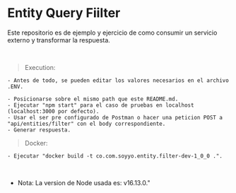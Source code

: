 
# Entity Query Fiilter
Este repositorio es de ejemplo y ejercicio de como consumir un servicio externo y transformar la respuesta.

<br>

> Execution:
```
- Antes de todo, se pueden editar los valores necesarios en el archivo .ENV.

- Posicionarse sobre el mismo path que este README.md.
- Ejecutar "npm start" para el caso de pruebas en localhost (localhost:3000 por defecto).
- Usar el ser pre configurado de Postman o hacer una peticion POST a "api/entities/filter" con el body correspondiente.
- Generar respuesta.
```

> Docker:
```
- Ejecutar "docker build -t co.com.soyyo.entity.filter-dev-1_0_0 .".
```

<br>

-  Nota: La version de Node usada es: v16.13.0."